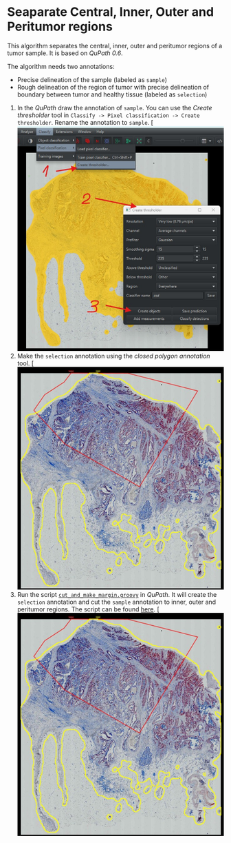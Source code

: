 # Seaparate Central, Inner, Outer and Peritumor regions

This algorithm separates the central, inner, outer and peritumor regions of a tumor sample. It is based on *QuPath 0.6*.


The algorithm needs two annotations:
- Precise delineation of the sample (labeled as `sample`)
- Rough delineation of the region of tumor with precise delineation of boundary between tumor and healthy tissue (labeled as `selection`)



1) In the *QuPath* draw the annotation of `sample`. You can use the *Create thresholder* tool in `Classify -> Pixel classification -> Create thresholder`. Rename the annotation to `sample`.
   [![step1](step1.jpg)
2) Make the `selection` annotation using the *closed polygon annotation* tool.
   [![step2](step2.jpg)
3) Run the script [`cut_and_make_margin.groovy`](cut_and_make_margin.groovy) in *QuPath*. It will create the `selection` annotation and cut the `sample` annotation to inner, outer and peritumor regions.
   The script can be found [here](cut_and_make_margin.groovy).
   [![final_step](final_step.jpg) 

